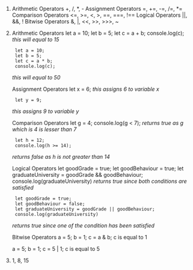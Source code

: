 1.  Arithmetic Operators     +, /, *, -
    Assignment Operators    =, +=, -=, /=, *=
    Comparison Operators    <=, >=, <, >, ==, ===, !==
    Logical Operators   ||, &&, !
    Bitwise Operators   &, |, <<, >>, >>>, ~

2. Arithmetic Operators 
        let a = 10;
        let b = 5;
        let c = a + b;
        console.log(c);
    *this will equal to 15* 

        let a = 10;
        let b = 5;
        let c = a * b;
        console.log(c);
    *this will equal to 50*


    Assignment Operators
        let x = 6;
    *this assigns 6 to variable x*

        let y = 9;
    *this assigns 9 to variable y*


    Comparison Operators
        let g = 4;
        console.log(g < 7);
    *returns true as g which is 4 is lesser than 7*

        let h = 12;
        console.log(h >= 14);
    *returns false as h is not greater than 14*


    Logical Operators
        let goodGrade = true;
        let goodBehaviour = true;
        let graduateUniversity = goodGrade && goodBehaviour;
        console.log(graduateUniversity)
    *returns true since both conditions are satisfied*

        let goodGrade = true;
        let goodBehaviour = false;
        let graduateUniversity = goodGrade || goodBehaviour;
        console.log(graduateUniversity)
    *returns true since one of the condition has been satisfied*

    Bitwise Operators
    a = 5;
    b = 1;
    c = a & b; 
    c is equal to 1

    a = 5;
    b = 1;
    c = 5 | 1; 
    c is equal to 5



4. 1, 8, 15    